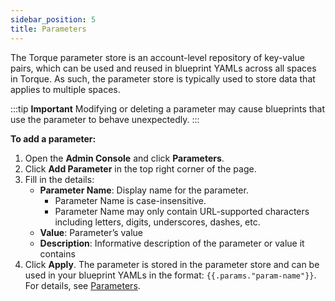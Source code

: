 ```yaml
---
sidebar_position: 5
title: Parameters
---
```


The Torque parameter store is an account-level repository of key-value pairs, which can be used and reused in blueprint YAMLs across all spaces in Torque. As such, the parameter store is typically used to store data that applies to multiple spaces. 

:::tip __Important__
Modifying or deleting a parameter may cause blueprints that use the parameter to behave unexpectedly.
:::

__To add a parameter:__

1. Open the __Admin Console__ and click __Parameters__.
2. Click __Add Parameter__ in the top right corner of the page.
3. Fill in the details:
   * __Parameter Name__: Display name for the parameter.
     * Parameter Name is case-insensitive.
     * Parameter Name may only contain URL-supported characters including letters, digits, underscores, dashes, etc.
   * __Value__: Parameter’s value
   * __Description__: Informative description of the parameter or value it contains
4. Click __Apply__.
   The parameter is stored in the parameter store and can be used in your blueprint YAMLs in the format: ```{{.params."param-name"}}```. For details, see [Parameters](/blueprint-designer-guide/blueprints#parameters).